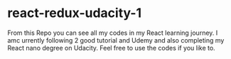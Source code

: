 # react-redux-udacity-1
From this Repo you can see all my codes in my React learning journey.
I amc urrently following 2 good tutorial and Udemy and also completing my React nano degree on Udacity. Feel free to use the codes if you like to.

